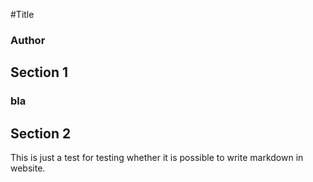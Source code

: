 #Title

### Author

## Section 1

### bla

## Section 2
This is just a test for testing whether it is possible to write markdown in website.